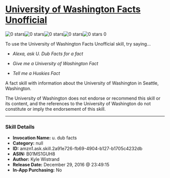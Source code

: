 # [University of Washington Facts Unofficial](http://alexa.amazon.com/#skills/amzn1.ask.skill.2a91e726-fb69-4904-b127-b1705c4232db)
![0 stars](../../images/ic_star_border_black_18dp_1x.png)![0 stars](../../images/ic_star_border_black_18dp_1x.png)![0 stars](../../images/ic_star_border_black_18dp_1x.png)![0 stars](../../images/ic_star_border_black_18dp_1x.png)![0 stars](../../images/ic_star_border_black_18dp_1x.png) 0

To use the University of Washington Facts Unofficial skill, try saying...

* *Alexa, ask U. Dub Facts for a fact*

* *Give me a University of Washington Fact*

* *Tell me a Huskies Fact*

A fact skill with information about the University of Washington in Seattle, Washington.

The University of Washington does not endorse or recommend this skill or its content, and the references to the University of Washington do not constitute or imply the endorsement of this skill.

***

### Skill Details

* **Invocation Name:** u. dub facts
* **Category:** null
* **ID:** amzn1.ask.skill.2a91e726-fb69-4904-b127-b1705c4232db
* **ASIN:** B01MS1GUH8
* **Author:** Kyle Wistrand
* **Release Date:** December 29, 2016 @ 23:49:15
* **In-App Purchasing:** No
